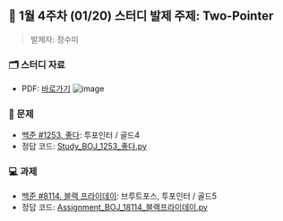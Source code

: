## 🚀 1월 4주차 (01/20) 스터디 발제 주제: Two-Pointer
> 발제자: 정수미

### 🗂️ 스터디 자료
- PDF: [바로가기](./Study_BOJ_1253.pdf)
![image](https://github.com/user-attachments/assets/aeebc15f-c536-4838-893e-3e2becb9b3aa)


### 📖 문제
- [백준 #1253. 좋다](https://www.acmicpc.net/problem/1253): 투포인터 / 골드4
- 정답 코드: [Study_BOJ_1253_좋다.py](./Study_BOJ_1253_좋다.py)

### 💻 과제
- [백준 #8114. 블랙 프라이데이](https://www.acmicpc.net/problem/18114): 브루트포스, 투포인터 / 골드5
- 정답 코드: [Assignment_BOJ_18114_블랙프라이데이.py](./Assignment_BOJ_18114_블랙프라이데이.py)
